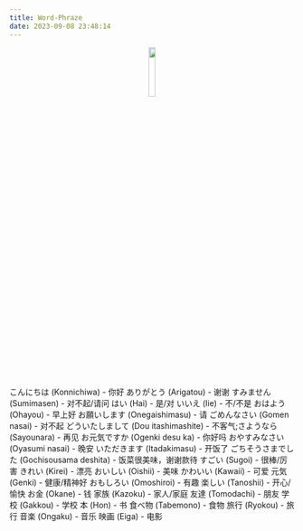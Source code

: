 ```yaml
---
title: Word-Phraze
date: 2023-09-08 23:48:14
---
```

<div align="center">
  <img src="https://picst.sunbangyan.cn/2023/11/16/6212155870f413d497dd1419db066062.png" width="15%">
</div>

こんにちは (Konnichiwa) - 你好
ありがとう (Arigatou) - 谢谢
すみません (Sumimasen) - 对不起/请问
はい (Hai) - 是/对
いいえ (Iie) - 不/不是
おはよう (Ohayou) - 早上好
お願いします (Onegaishimasu) - 请
ごめんなさい (Gomen nasai) - 对不起
どういたしまして (Dou itashimashite) - 不客气;さようなら (Sayounara) - 再见
お元気ですか (Ogenki desu ka) - 你好吗
おやすみなさい (Oyasumi nasai) - 晚安
いただきます (Itadakimasu) - 开饭了
ごちそうさまでした (Gochisousama deshita) - 饭菜很美味，谢谢款待
すごい (Sugoi) - 很棒/厉害
きれい (Kirei) - 漂亮
おいしい (Oishii) - 美味
かわいい (Kawaii) - 可爱
元気 (Genki) - 健康/精神好
おもしろい (Omoshiroi) - 有趣
楽しい (Tanoshii) - 开心/愉快
お金 (Okane) - 钱
家族 (Kazoku) - 家人/家庭
友達 (Tomodachi) - 朋友
学校 (Gakkou) - 学校
本 (Hon) - 书
食べ物 (Tabemono) - 食物
旅行 (Ryokou) - 旅行
音楽 (Ongaku) - 音乐
映画 (Eiga) - 电影